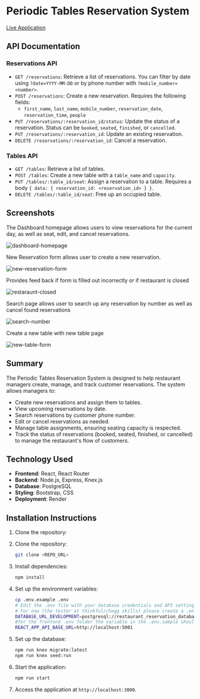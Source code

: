 # Periodic Tables Reservation System

[Live Application](<INSERT_DEPLOYMENT_LINK_HERE>)

## API Documentation

### Reservations API
- `GET /reservations`: Retrieve a list of reservations. You can filter by date using `?date=YYYY-MM-DD` or by phone number with `?mobile_number=<number>`.
- `POST /reservations`: Create a new reservation. Requires the following fields:
  - `first_name`, `last_name`, `mobile_number`, `reservation_date`, `reservation_time`, `people`
- `PUT /reservations/:reservation_id/status`: Update the status of a reservation. Status can be `booked`, `seated`, `finished`, or `cancelled`.
- `PUT /reservations/:reservation_id`: Update an existing reservation.
- `DELETE /reservations/:reservation_id`: Cancel a reservation.

### Tables API
- `GET /tables`: Retrieve a list of tables.
- `POST /tables`: Create a new table with a `table_name` and `capacity`.
- `PUT /tables/:table_id/seat`: Assign a reservation to a table. Requires a body `{ data: { reservation_id: <reservation_id> } }`.
- `DELETE /tables/:table_id/seat`: Free up an occupied table.

## Screenshots
The Dashboard homepage allows users to view reservations for the current day, as well as seat, edit, and cancel reservations.

![dashboard-homepage](https://github.com/user-attachments/assets/dff4b0bd-6f4e-4631-b685-529e2048f817)

New Reservation form allows user to create a new reservation.

![new-reservation-form](https://github.com/user-attachments/assets/ae5ad960-7d0c-49f8-867d-7f494c060ae1)

Provides feed back if form is filled out incorrectly or if restaurant is closed 

![restaraunt-closed](https://github.com/user-attachments/assets/70b520df-e866-4238-a389-dcf017a0bfc6)

Search page allows user to search up any reservation by number as well as cancel found reservations

![search-number](https://github.com/user-attachments/assets/94939712-8c25-4d93-9d3f-8a6868128dc8)

Create a new table with new table page

![new-table-form](https://github.com/user-attachments/assets/928e7de8-978b-487d-b213-16be0090560f)

## Summary

The Periodic Tables Reservation System is designed to help restaurant managers create, manage, and track customer reservations. The system allows managers to:
- Create new reservations and assign them to tables.
- View upcoming reservations by date.
- Search reservations by customer phone number.
- Edit or cancel reservations as needed.
- Manage table assignments, ensuring seating capacity is respected.
- Track the status of reservations (booked, seated, finished, or cancelled) to manage the restaurant's flow of customers.

## Technology Used

- **Frontend**: React, React Router
- **Backend**: Node.js, Express, Knex.js
- **Database**: PostgreSQL
- **Styling**: Bootstrap, CSS
- **Deployment**: Render

## Installation Instructions

1. Clone the repository:
1. Clone the repository:

    ```bash
    git clone <REPO_URL>
    ```

2. Install dependencies:

    ```bash
    npm install
    ```

3. Set up the environment variables:

    ```bash
    cp .env.example .env
    # Edit the .env file with your database credentials and API settings
    # For now (the tester at thinkful/chegg skills) please create a .env file in the backend folder and use this env variable.
    DATABASE_URL_DEVELOPMENT=postgresql://restaurant_reservation_database_user:q7J1X1RuwcoBusHSXfQzRcb8NM5AAxWG@dpg-cqt4pt2j1k6c73btiltg-a.oregon-postgres.render.com/restaurant_reservation_database?ssl=true
    #for the frontend .env folder the variable in the .env.sample should work but if needed please create a .env in the frontend folder with this variable:
    REACT_APP_API_BASE_URL=http://localhost:5001
    ```

4. Set up the database:

    ```bash
    npm run knex migrate:latest
    npm run knex seed:run
    ```

5. Start the application:

    ```bash
    npm run start
    ```

6. Access the application at `http://localhost:3000`.
